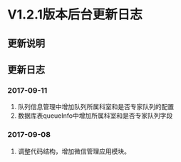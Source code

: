 # V1.2.1版本后台更新日志

## 更新说明


## 更新日志

### 2017-09-11

1. 队列信息管理中增加队列所属科室和是否专家队列的配置
2. 数据库表queueInfo中增加所属科室和是否专家队列字段

### 2017-09-08

1. 调整代码结构，增加微信管理应用模块。